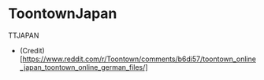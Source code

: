 # ToontownJapan
TTJAPAN
- (Credit) [https://www.reddit.com/r/Toontown/comments/b6di57/toontown_online_japan_toontown_online_german_files/]
